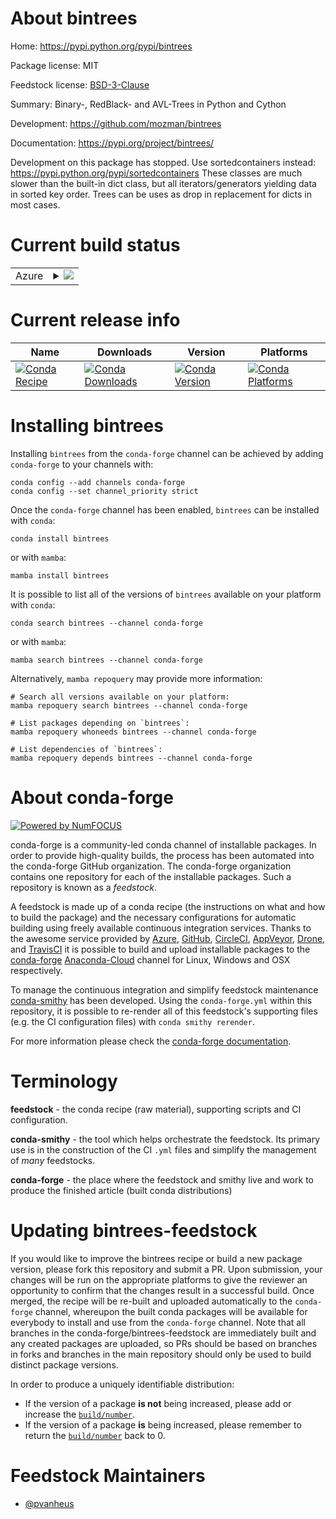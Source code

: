 About bintrees
==============

Home: https://pypi.python.org/pypi/bintrees

Package license: MIT

Feedstock license: [BSD-3-Clause](https://github.com/conda-forge/bintrees-feedstock/blob/main/LICENSE.txt)

Summary: Binary-, RedBlack- and AVL-Trees in Python and Cython

Development: https://github.com/mozman/bintrees

Documentation: https://pypi.org/project/bintrees/

Development on this package has stopped. Use sortedcontainers instead: https://pypi.python.org/pypi/sortedcontainers
These classes are much slower than the built-in dict class, but all iterators/generators
yielding data in sorted key order. Trees can be uses as drop in replacement
for dicts in most cases.


Current build status
====================


<table>
    
  <tr>
    <td>Azure</td>
    <td>
      <details>
        <summary>
          <a href="https://dev.azure.com/conda-forge/feedstock-builds/_build/latest?definitionId=97&branchName=main">
            <img src="https://dev.azure.com/conda-forge/feedstock-builds/_apis/build/status/bintrees-feedstock?branchName=main">
          </a>
        </summary>
        <table>
          <thead><tr><th>Variant</th><th>Status</th></tr></thead>
          <tbody><tr>
              <td>linux_64_python3.10.____cpython</td>
              <td>
                <a href="https://dev.azure.com/conda-forge/feedstock-builds/_build/latest?definitionId=97&branchName=main">
                  <img src="https://dev.azure.com/conda-forge/feedstock-builds/_apis/build/status/bintrees-feedstock?branchName=main&jobName=linux&configuration=linux_64_python3.10.____cpython" alt="variant">
                </a>
              </td>
            </tr><tr>
              <td>linux_64_python3.7.____cpython</td>
              <td>
                <a href="https://dev.azure.com/conda-forge/feedstock-builds/_build/latest?definitionId=97&branchName=main">
                  <img src="https://dev.azure.com/conda-forge/feedstock-builds/_apis/build/status/bintrees-feedstock?branchName=main&jobName=linux&configuration=linux_64_python3.7.____cpython" alt="variant">
                </a>
              </td>
            </tr><tr>
              <td>linux_64_python3.8.____73_pypy</td>
              <td>
                <a href="https://dev.azure.com/conda-forge/feedstock-builds/_build/latest?definitionId=97&branchName=main">
                  <img src="https://dev.azure.com/conda-forge/feedstock-builds/_apis/build/status/bintrees-feedstock?branchName=main&jobName=linux&configuration=linux_64_python3.8.____73_pypy" alt="variant">
                </a>
              </td>
            </tr><tr>
              <td>linux_64_python3.8.____cpython</td>
              <td>
                <a href="https://dev.azure.com/conda-forge/feedstock-builds/_build/latest?definitionId=97&branchName=main">
                  <img src="https://dev.azure.com/conda-forge/feedstock-builds/_apis/build/status/bintrees-feedstock?branchName=main&jobName=linux&configuration=linux_64_python3.8.____cpython" alt="variant">
                </a>
              </td>
            </tr><tr>
              <td>linux_64_python3.9.____73_pypy</td>
              <td>
                <a href="https://dev.azure.com/conda-forge/feedstock-builds/_build/latest?definitionId=97&branchName=main">
                  <img src="https://dev.azure.com/conda-forge/feedstock-builds/_apis/build/status/bintrees-feedstock?branchName=main&jobName=linux&configuration=linux_64_python3.9.____73_pypy" alt="variant">
                </a>
              </td>
            </tr><tr>
              <td>linux_64_python3.9.____cpython</td>
              <td>
                <a href="https://dev.azure.com/conda-forge/feedstock-builds/_build/latest?definitionId=97&branchName=main">
                  <img src="https://dev.azure.com/conda-forge/feedstock-builds/_apis/build/status/bintrees-feedstock?branchName=main&jobName=linux&configuration=linux_64_python3.9.____cpython" alt="variant">
                </a>
              </td>
            </tr><tr>
              <td>osx_64_python3.10.____cpython</td>
              <td>
                <a href="https://dev.azure.com/conda-forge/feedstock-builds/_build/latest?definitionId=97&branchName=main">
                  <img src="https://dev.azure.com/conda-forge/feedstock-builds/_apis/build/status/bintrees-feedstock?branchName=main&jobName=osx&configuration=osx_64_python3.10.____cpython" alt="variant">
                </a>
              </td>
            </tr><tr>
              <td>osx_64_python3.7.____cpython</td>
              <td>
                <a href="https://dev.azure.com/conda-forge/feedstock-builds/_build/latest?definitionId=97&branchName=main">
                  <img src="https://dev.azure.com/conda-forge/feedstock-builds/_apis/build/status/bintrees-feedstock?branchName=main&jobName=osx&configuration=osx_64_python3.7.____cpython" alt="variant">
                </a>
              </td>
            </tr><tr>
              <td>osx_64_python3.8.____73_pypy</td>
              <td>
                <a href="https://dev.azure.com/conda-forge/feedstock-builds/_build/latest?definitionId=97&branchName=main">
                  <img src="https://dev.azure.com/conda-forge/feedstock-builds/_apis/build/status/bintrees-feedstock?branchName=main&jobName=osx&configuration=osx_64_python3.8.____73_pypy" alt="variant">
                </a>
              </td>
            </tr><tr>
              <td>osx_64_python3.8.____cpython</td>
              <td>
                <a href="https://dev.azure.com/conda-forge/feedstock-builds/_build/latest?definitionId=97&branchName=main">
                  <img src="https://dev.azure.com/conda-forge/feedstock-builds/_apis/build/status/bintrees-feedstock?branchName=main&jobName=osx&configuration=osx_64_python3.8.____cpython" alt="variant">
                </a>
              </td>
            </tr><tr>
              <td>osx_64_python3.9.____73_pypy</td>
              <td>
                <a href="https://dev.azure.com/conda-forge/feedstock-builds/_build/latest?definitionId=97&branchName=main">
                  <img src="https://dev.azure.com/conda-forge/feedstock-builds/_apis/build/status/bintrees-feedstock?branchName=main&jobName=osx&configuration=osx_64_python3.9.____73_pypy" alt="variant">
                </a>
              </td>
            </tr><tr>
              <td>osx_64_python3.9.____cpython</td>
              <td>
                <a href="https://dev.azure.com/conda-forge/feedstock-builds/_build/latest?definitionId=97&branchName=main">
                  <img src="https://dev.azure.com/conda-forge/feedstock-builds/_apis/build/status/bintrees-feedstock?branchName=main&jobName=osx&configuration=osx_64_python3.9.____cpython" alt="variant">
                </a>
              </td>
            </tr><tr>
              <td>win_64_python3.10.____cpython</td>
              <td>
                <a href="https://dev.azure.com/conda-forge/feedstock-builds/_build/latest?definitionId=97&branchName=main">
                  <img src="https://dev.azure.com/conda-forge/feedstock-builds/_apis/build/status/bintrees-feedstock?branchName=main&jobName=win&configuration=win_64_python3.10.____cpython" alt="variant">
                </a>
              </td>
            </tr><tr>
              <td>win_64_python3.7.____cpython</td>
              <td>
                <a href="https://dev.azure.com/conda-forge/feedstock-builds/_build/latest?definitionId=97&branchName=main">
                  <img src="https://dev.azure.com/conda-forge/feedstock-builds/_apis/build/status/bintrees-feedstock?branchName=main&jobName=win&configuration=win_64_python3.7.____cpython" alt="variant">
                </a>
              </td>
            </tr><tr>
              <td>win_64_python3.8.____73_pypy</td>
              <td>
                <a href="https://dev.azure.com/conda-forge/feedstock-builds/_build/latest?definitionId=97&branchName=main">
                  <img src="https://dev.azure.com/conda-forge/feedstock-builds/_apis/build/status/bintrees-feedstock?branchName=main&jobName=win&configuration=win_64_python3.8.____73_pypy" alt="variant">
                </a>
              </td>
            </tr><tr>
              <td>win_64_python3.8.____cpython</td>
              <td>
                <a href="https://dev.azure.com/conda-forge/feedstock-builds/_build/latest?definitionId=97&branchName=main">
                  <img src="https://dev.azure.com/conda-forge/feedstock-builds/_apis/build/status/bintrees-feedstock?branchName=main&jobName=win&configuration=win_64_python3.8.____cpython" alt="variant">
                </a>
              </td>
            </tr><tr>
              <td>win_64_python3.9.____73_pypy</td>
              <td>
                <a href="https://dev.azure.com/conda-forge/feedstock-builds/_build/latest?definitionId=97&branchName=main">
                  <img src="https://dev.azure.com/conda-forge/feedstock-builds/_apis/build/status/bintrees-feedstock?branchName=main&jobName=win&configuration=win_64_python3.9.____73_pypy" alt="variant">
                </a>
              </td>
            </tr><tr>
              <td>win_64_python3.9.____cpython</td>
              <td>
                <a href="https://dev.azure.com/conda-forge/feedstock-builds/_build/latest?definitionId=97&branchName=main">
                  <img src="https://dev.azure.com/conda-forge/feedstock-builds/_apis/build/status/bintrees-feedstock?branchName=main&jobName=win&configuration=win_64_python3.9.____cpython" alt="variant">
                </a>
              </td>
            </tr>
          </tbody>
        </table>
      </details>
    </td>
  </tr>
</table>

Current release info
====================

| Name | Downloads | Version | Platforms |
| --- | --- | --- | --- |
| [![Conda Recipe](https://img.shields.io/badge/recipe-bintrees-green.svg)](https://anaconda.org/conda-forge/bintrees) | [![Conda Downloads](https://img.shields.io/conda/dn/conda-forge/bintrees.svg)](https://anaconda.org/conda-forge/bintrees) | [![Conda Version](https://img.shields.io/conda/vn/conda-forge/bintrees.svg)](https://anaconda.org/conda-forge/bintrees) | [![Conda Platforms](https://img.shields.io/conda/pn/conda-forge/bintrees.svg)](https://anaconda.org/conda-forge/bintrees) |

Installing bintrees
===================

Installing `bintrees` from the `conda-forge` channel can be achieved by adding `conda-forge` to your channels with:

```
conda config --add channels conda-forge
conda config --set channel_priority strict
```

Once the `conda-forge` channel has been enabled, `bintrees` can be installed with `conda`:

```
conda install bintrees
```

or with `mamba`:

```
mamba install bintrees
```

It is possible to list all of the versions of `bintrees` available on your platform with `conda`:

```
conda search bintrees --channel conda-forge
```

or with `mamba`:

```
mamba search bintrees --channel conda-forge
```

Alternatively, `mamba repoquery` may provide more information:

```
# Search all versions available on your platform:
mamba repoquery search bintrees --channel conda-forge

# List packages depending on `bintrees`:
mamba repoquery whoneeds bintrees --channel conda-forge

# List dependencies of `bintrees`:
mamba repoquery depends bintrees --channel conda-forge
```


About conda-forge
=================

[![Powered by
NumFOCUS](https://img.shields.io/badge/powered%20by-NumFOCUS-orange.svg?style=flat&colorA=E1523D&colorB=007D8A)](https://numfocus.org)

conda-forge is a community-led conda channel of installable packages.
In order to provide high-quality builds, the process has been automated into the
conda-forge GitHub organization. The conda-forge organization contains one repository
for each of the installable packages. Such a repository is known as a *feedstock*.

A feedstock is made up of a conda recipe (the instructions on what and how to build
the package) and the necessary configurations for automatic building using freely
available continuous integration services. Thanks to the awesome service provided by
[Azure](https://azure.microsoft.com/en-us/services/devops/), [GitHub](https://github.com/),
[CircleCI](https://circleci.com/), [AppVeyor](https://www.appveyor.com/),
[Drone](https://cloud.drone.io/welcome), and [TravisCI](https://travis-ci.com/)
it is possible to build and upload installable packages to the
[conda-forge](https://anaconda.org/conda-forge) [Anaconda-Cloud](https://anaconda.org/)
channel for Linux, Windows and OSX respectively.

To manage the continuous integration and simplify feedstock maintenance
[conda-smithy](https://github.com/conda-forge/conda-smithy) has been developed.
Using the ``conda-forge.yml`` within this repository, it is possible to re-render all of
this feedstock's supporting files (e.g. the CI configuration files) with ``conda smithy rerender``.

For more information please check the [conda-forge documentation](https://conda-forge.org/docs/).

Terminology
===========

**feedstock** - the conda recipe (raw material), supporting scripts and CI configuration.

**conda-smithy** - the tool which helps orchestrate the feedstock.
                   Its primary use is in the construction of the CI ``.yml`` files
                   and simplify the management of *many* feedstocks.

**conda-forge** - the place where the feedstock and smithy live and work to
                  produce the finished article (built conda distributions)


Updating bintrees-feedstock
===========================

If you would like to improve the bintrees recipe or build a new
package version, please fork this repository and submit a PR. Upon submission,
your changes will be run on the appropriate platforms to give the reviewer an
opportunity to confirm that the changes result in a successful build. Once
merged, the recipe will be re-built and uploaded automatically to the
`conda-forge` channel, whereupon the built conda packages will be available for
everybody to install and use from the `conda-forge` channel.
Note that all branches in the conda-forge/bintrees-feedstock are
immediately built and any created packages are uploaded, so PRs should be based
on branches in forks and branches in the main repository should only be used to
build distinct package versions.

In order to produce a uniquely identifiable distribution:
 * If the version of a package **is not** being increased, please add or increase
   the [``build/number``](https://docs.conda.io/projects/conda-build/en/latest/resources/define-metadata.html#build-number-and-string).
 * If the version of a package **is** being increased, please remember to return
   the [``build/number``](https://docs.conda.io/projects/conda-build/en/latest/resources/define-metadata.html#build-number-and-string)
   back to 0.

Feedstock Maintainers
=====================

* [@pvanheus](https://github.com/pvanheus/)

